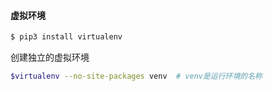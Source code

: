 #### 虚拟环境

```bash
$ pip3 install virtualenv
```

创建独立的虚拟环境

``` bash
$virtualenv --no-site-packages venv  # venv是运行环境的名称
```

